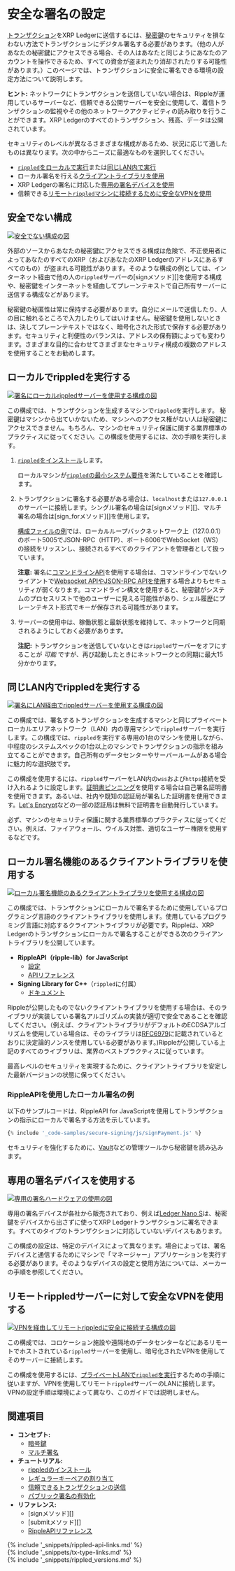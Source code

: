 # 安全な署名の設定

[トランザクション](transaction-basics.html)をXRP Ledgerに送信するには、[秘密鍵](cryptographic-keys.html)のセキュリティを損なわない方法でトランザクションにデジタル署名する必要があります。（他の人があなたの秘密鍵にアクセスできる場合、その人はあなたと同じようにあなたのアカウントを操作できるため、すべての資金が盗まれたり消却されたりする可能性があります。）このページでは、トランザクションに安全に署名できる環境の設定方法について説明します。

**ヒント:** ネットワークにトランザクションを送信していない場合は、Rippleが運用しているサーバーなど、信頼できる公開サーバーを安全に使用して、着信トランザクションの監視やその他のネットワークアクティビティの読み取りを行うことができます。XRP Ledgerのすべてのトランザクション、残高、データは公開されています。

セキュリティのレベルが異なるさまざまな構成があるため、状況に応じて適したものは異なります。次の中からニーズに最適なものを選択してください。

- [`rippled`をローカルで実行](#ローカルでrippledを実行する)または[同じLAN内で実行](#同じlan内でrippledを実行する)
- ローカル署名を行える[クライアントライブラリを使用](#ローカル署名機能のあるクライアントライブラリを使用する)
- XRP Ledgerの署名に対応した[専用の署名デバイスを使用](#専用の署名デバイスを使用する)
- 信頼できる[リモート`rippled`マシンに接続するために安全なVPNを使用](#リモートrippledサーバーに対して安全なvpnを使用する)

<!-- Source for all diagrams in this article: https://docs.google.com/presentation/d/1BfGyWgC0njoPiKUZz3gXHMVSUINE3Q-_lHqY_D0TGwg/ -->

## 安全でない構成

[![安全でない構成の図](img/insecure-signing-options.png)](img/insecure-signing-options.png)

外部のソースからあなたの秘密鍵にアクセスできる構成は危険で、不正使用者によってあなたのすべてのXRP（およびあなたのXRP Ledgerのアドレスにあるすべてのもの）が盗まれる可能性があります。そのような構成の例としては、インターネット経由で他の人の`rippled`サーバーの[signメソッド][]を使用する構成や、秘密鍵をインターネットを経由してプレーンテキストで自己所有サーバーに送信する構成などがあります。

秘密鍵の秘匿性は常に保持する必要があります。自分にメールで送信したり、人の目に触れるところで入力したりしてはいけません。秘密鍵を使用しないときは、決してプレーンテキストではなく、暗号化された形式で保存する必要があります。セキュリティと利便性のバランスは、アドレスの保有額によっても変わります。さまざまな目的に合わせてさまざまなセキュリティ構成の複数のアドレスを使用することをお勧めします。

<!-- Note: I'd link "issuing and operational addresses" for an explanation of hot/cold wallet security, but it's particularly gateway/issued-currency centric, which is not appropriate for this context. -->


## ローカルでrippledを実行する

[![署名にローカルrippledサーバーを使用する構成の図](img/secure-signing-local-rippled.png)](img/secure-signing-local-rippled.png)

この構成では、トランザクションを生成するマシンで`rippled`を実行します。  秘密鍵はマシンから出ていかないため、マシンへのアクセス権がない人は秘密鍵にアクセスできません。もちろん、マシンのセキュリティ保護に関する業界標準のプラクティスに従ってください。この構成を使用するには、次の手順を実行します。

1. [`rippled`をインストール](install-rippled.html)します。
   
   ローカルマシンが[`rippled`の最小システム要件](system-requirements.html)を満たしていることを確認します。

2. トランザクションに署名する必要がある場合は、`localhost`または`127.0.0.1`のサーバーに接続します。シングル署名の場合は[signメソッド][]、マルチ署名の場合は[sign_forメソッド][]を使用します。
   
   [構成ファイルの例](https://github.com/ripple/rippled/blob/8429dd67e60ba360da591bfa905b58a35638fda1/cfg/rippled-example.cfg#L1050-L1073)では、ローカルループバックネットワーク上（127.0.0.1）のポート5005でJSON-RPC（HTTP）、ポート6006でWebSocket（WS）の接続をリッスンし、接続されるすべてのクライアントを管理者として扱っています。
   
   **注意:** 署名に[コマンドラインAPI](request-formatting.html#コマンドライン形式)を使用する場合は、コマンドラインでないクライアントで[Websocket APIやJSON-RPC APIを使用](get-started-with-the-rippled-api.html)する場合よりもセキュリティが弱くなります。コマンドライン構文を使用すると、秘密鍵がシステムのプロセスリストで他のユーザーに見える可能性があり、シェル履歴にプレーンテキスト形式でキーが保存される可能性があります。

3. サーバーの使用中は、稼働状態と最新状態を維持して、ネットワークと同期されるようにしておく必要があります。
   
   **注記:** トランザクションを送信していないときは`rippled`サーバーをオフにすることが _可能_ ですが、再び起動したときにネットワークとの同期に最大15分かかります。
   

## 同じLAN内でrippledを実行する

[![署名にLAN経由でrippledサーバーを使用する構成の図](img/secure-signing-lan-rippled.png)](img/secure-signing-lan-rippled.png)

この構成では、署名するトランザクションを生成するマシンと同じプライベートローカルエリアネットワーク（LAN）内の専用マシンで`rippled`サーバーを実行します。この構成では、`rippled`を実行する専用の1台のマシンを使用しながら、中程度のシステムスペックの1台以上のマシンでトランザクションの指示を組み立てることができます。自己所有のデータセンターやサーバールームがある場合に魅力的な選択肢です。

この構成を使用するには、`rippled`サーバーをLAN内の`wss`および`https`接続を受け入れるように設定します。[証明書ピンニング](https://en.wikipedia.org/wiki/Transport_Layer_Security#Certificate_pinning)を使用する場合は自己署名証明書を使用できます。あるいは、社内や既知の認証局が署名した証明書を使用できます。[Let's Encrypt](https://letsencrypt.org/)などの一部の認証局は無料で証明書を自動発行しています。

<!--{# TODO: link api-over-lan.html with the detailed instructions when those are ready #}-->

必ず、マシンのセキュリティ保護に関する業界標準のプラクティスに従ってください。例えば、ファイアウォール、ウイルス対策、適切なユーザー権限を使用するなどです。


## ローカル署名機能のあるクライアントライブラリを使用する

[![ローカル署名機能のあるクライアントライブラリを使用する構成の図](img/secure-signing-client-library.png)](img/secure-signing-client-library.png)

この構成では、トランザクションにローカルで署名するために使用しているプログラミング言語のクライアントライブラリを使用します。使用しているプログラミング言語に対応するクライアントライブラリが必要です。Rippleは、XRP Ledgerのトランザクションにローカルで署名することができる次のクライアントライブラリを公開しています。

- **RippleAPI（ripple-lib）for JavaScript**
  - [設定](get-started-with-rippleapi-for-javascript.html)
  - [APIリファレンス](rippleapi-reference.html)
- **Signing Library for C++**（`rippled`に付属）
  - [ドキュメント](https://github.com/ripple/rippled/tree/develop/Builds/linux#signing-library)

Rippleが公開したものでないクライアントライブラリを使用する場合は、そのライブラリが実装している署名アルゴリズムの実装が適切で安全であることを確認してください。（例えば、クライアントライブラリがデフォルトのECDSAアルゴリズムを使用している場合は、そのライブラリは[RFC6979](https://tools.ietf.org/html/rfc6979)に記載されているとおりに決定論的ノンスを使用している必要があります。)Rippleが公開している上記のすべてのライブラリは、業界のベストプラクティスに従っています。

最高レベルのセキュリティを実現するために、クライアントライブラリを安定した最新バージョンの状態に保ってください。

### RippleAPIを使用したローカル署名の例

以下のサンプルコードは、RippleAPI for JavaScriptを使用してトランザクションの指示にローカルで署名する方法を示しています。

```js
{% include '_code-samples/secure-signing/js/signPayment.js' %}
```

セキュリティを強化するために、[Vault](https://www.vaultproject.io/)などの管理ツールから秘密鍵を読み込みます。


## 専用の署名デバイスを使用する

[![専用の署名ハードウェアの使用の図](img/secure-signing-dedicated-hardware.png)](img/secure-signing-dedicated-hardware.png)

専用の署名デバイスが各社から販売されており、例えば[Ledger Nano S](https://www.ledger.com/products/ledger-nano-s)は、秘密鍵をデバイスから出さずに使ってXRP Ledgerトランザクションに署名できます。すべてのタイプのトランザクションに対応していないデバイスもあります。

この構成の設定は、特定のデバイスによって異なります。場合によっては、署名デバイスと通信するためにマシンで「マネージャー」アプリケーションを実行する必要があります。そのようなデバイスの設定と使用方法については、メーカーの手順を参照してください。


## リモートrippledサーバーに対して安全なVPNを使用する

[![VPNを経由してリモート`rippled`に安全に接続する構成の図](img/secure-signing-over-vpn.png)](img/secure-signing-over-vpn.png)

この構成では、コロケーション施設や遠隔地のデータセンターなどにあるリモートでホストされている`rippled`サーバーを使用し、暗号化されたVPNを使用してそのサーバーに接続します。

この構成を使用するには、[プライベートLANで`rippled`を実行](#同じlan内でrippledを実行する)するための手順に従いますが、VPNを使用してリモート`rippled`サーバーのLANに接続します。VPNの設定手順は環境によって異なり、このガイドでは説明しません。


## 関連項目

- **コンセプト:**
  - [暗号鍵](cryptographic-keys.html)
  - [マルチ署名](multi-signing.html)
- **チュートリアル:**
  - [rippledのインストール](install-rippled.html)
  - [レギュラーキーペアの割り当て](assign-a-regular-key-pair.html)
  - [信頼できるトランザクションの送信](reliable-transaction-submission.html)
  - [パブリック署名の有効化](enable-public-signing.html)
- **リファレンス:**
  - [signメソッド][]
  - [submitメソッド][]
  - [RippleAPIリファレンス](rippleapi-reference.html)




<!--{# common link defs #}-->
{% include '_snippets/rippled-api-links.md' %}			
{% include '_snippets/tx-type-links.md' %}			
{% include '_snippets/rippled_versions.md' %}

